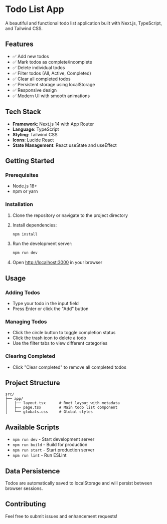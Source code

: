 # Todo List App

A beautiful and functional todo list application built with Next.js, TypeScript, and Tailwind CSS.

## Features

- ✅ Add new todos
- ✅ Mark todos as complete/incomplete
- ✅ Delete individual todos
- ✅ Filter todos (All, Active, Completed)
- ✅ Clear all completed todos
- ✅ Persistent storage using localStorage
- ✅ Responsive design
- ✅ Modern UI with smooth animations

## Tech Stack

- **Framework**: Next.js 14 with App Router
- **Language**: TypeScript
- **Styling**: Tailwind CSS
- **Icons**: Lucide React
- **State Management**: React useState and useEffect

## Getting Started

### Prerequisites

- Node.js 18+
- npm or yarn

### Installation

1. Clone the repository or navigate to the project directory
2. Install dependencies:
   ```bash
   npm install
   ```

3. Run the development server:
   ```bash
   npm run dev
   ```

4. Open [http://localhost:3000](http://localhost:3000) in your browser

## Usage

### Adding Todos
- Type your todo in the input field
- Press Enter or click the "Add" button

### Managing Todos
- Click the circle button to toggle completion status
- Click the trash icon to delete a todo
- Use the filter tabs to view different categories

### Clearing Completed
- Click "Clear completed" to remove all completed todos

## Project Structure

```
src/
├── app/
│   ├── layout.tsx      # Root layout with metadata
│   ├── page.tsx        # Main todo list component
│   └── globals.css     # Global styles
```

## Available Scripts

- `npm run dev` - Start development server
- `npm run build` - Build for production
- `npm run start` - Start production server
- `npm run lint` - Run ESLint

## Data Persistence

Todos are automatically saved to localStorage and will persist between browser sessions.

## Contributing

Feel free to submit issues and enhancement requests!
